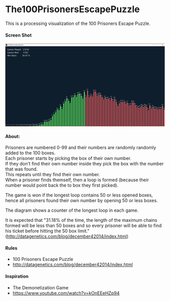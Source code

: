 # The100PrisonersEscapePuzzle

This is a processing visualization of the 100 Prisoners Escape Puzzle.


#### Screen Shot
<p> <img src="ScreenShot.PNG" alt="ScreenShot"> </p>

#### About:
Prisoners are numbered 0-99 and their numbers are randomly randomly added to the 100 boxes. <br/>
Each prisoner starts by picking the box of their own number. <br/>
If they don't find their own number inside they pick the box with the number that was found. <br/>
This repeats until they find their own number. <br/>
When a prisoner finds themself, then a loop is formed 
(because their number would point back the to box they first picked). <br/>

The game is won if the longest loop contains 50 or less opened boxes, 
hence all prisoners found their own number by opening 50 or less boxes. <br/>

The diagram shows a counter of the longest loop in each game. <br/>

It is expected that "31.18% of the time, the length of the maximum chains formed will 
be less than 50 boxes and so every prisoner will be able to find his ticket before hitting the 50 box limit." 
(http://datagenetics.com/blog/december42014/index.html)

#### Rules
- 100 Prisoners Escape Puzzle
- http://datagenetics.com/blog/december42014/index.html
  
#### Inspiration
 - The Demonetization Game
 - https://www.youtube.com/watch?v=kOnEEeHZp94
